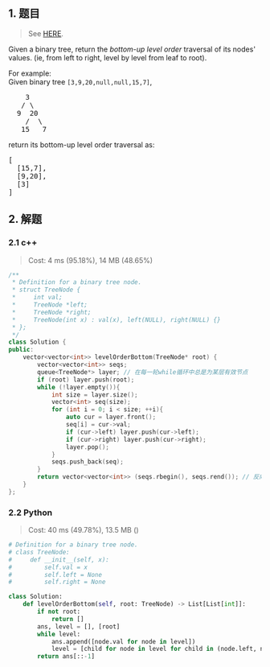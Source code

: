 ## 1. 题目

> See [HERE](https://leetcode.com/problems/binary-tree-level-order-traversal-ii/).

<div><p>Given a binary tree, return the <i>bottom-up level order</i> traversal of its nodes' values. (ie, from left to right, level by level from leaf to root).</p>

<p>
For example:<br>
Given binary tree <code>[3,9,20,null,null,15,7]</code>,<br>
</p><pre>    3
   / \
  9  20
    /  \
   15   7
</pre>
<p></p>
<p>
return its bottom-up level order traversal as:<br>
</p><pre>[
  [15,7],
  [9,20],
  [3]
]
</pre>
<p></p></div>

## 2. 解题

### 2.1 c++

> Cost: 4 ms (95.18%), 14 MB (48.65%)

```cpp
/**
 * Definition for a binary tree node.
 * struct TreeNode {
 *     int val;
 *     TreeNode *left;
 *     TreeNode *right;
 *     TreeNode(int x) : val(x), left(NULL), right(NULL) {}
 * };
 */
class Solution {
public:
    vector<vector<int>> levelOrderBottom(TreeNode* root) {
        vector<vector<int>> seqs;
        queue<TreeNode*> layer; // 在每一轮while循环中总是为某层有效节点
        if (root) layer.push(root);
        while (!layer.empty()){
            int size = layer.size();
            vector<int> seq(size);
            for (int i = 0; i < size; ++i){
                auto cur = layer.front();
                seq[i] = cur->val;
                if (cur->left) layer.push(cur->left);
                if (cur->right) layer.push(cur->right);
                layer.pop();
            }
            seqs.push_back(seq);
        }
        return vector<vector<int>> (seqs.rbegin(), seqs.rend()); // 反向迭代器
    }
};
```

### 2.2 Python

> Cost: 40 ms (49.78%), 13.5 MB ()

```python
# Definition for a binary tree node.
# class TreeNode:
#     def __init__(self, x):
#         self.val = x
#         self.left = None
#         self.right = None

class Solution:
    def levelOrderBottom(self, root: TreeNode) -> List[List[int]]:
        if not root:
            return []
        ans, level = [], [root]
        while level:
            ans.append([node.val for node in level])
            level = [child for node in level for child in (node.left, node.right) if child]
        return ans[::-1]
```
